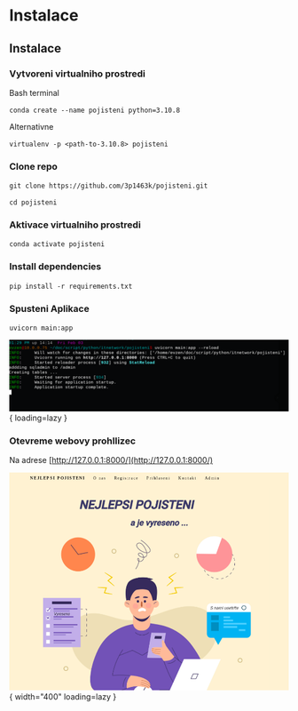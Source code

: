 # Instalace

## Instalace

### Vytvoreni virtualniho prostredi

Bash terminal

```
conda create --name pojisteni python=3.10.8
```

Alternativne
```
virtualenv -p <path-to-3.10.8> pojisteni
```

### Clone repo
```
git clone https://github.com/3p1463k/pojisteni.git
```

```
cd pojisteni
```

### Aktivace virtualniho prostredi
```
conda activate pojisteni
```

### Install dependencies

```
pip install -r requirements.txt
```

### Spusteni Aplikace
```
uvicorn main:app
```
![Start App](img/start1.png){ loading=lazy }

### Otevreme webovy prohllizec

Na adrese [http://127.0.0.1:8000/](http://127.0.0.1:8000/)

![Start App](img/web1.png){  width="400" loading=lazy }
